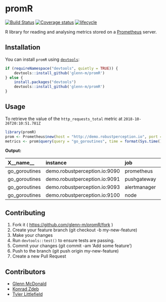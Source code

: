 
<!-- README.md is generated from README.Rmd. Please edit that file -->

# promR

[![Build
Status](https://travis-ci.org/glenn-m/promR.svg?branch=master)](https://travis-ci.org/glenn-m/promR)
[![Coverage
status](https://codecov.io/gh/glenn-m/promR/branch/master/graph/badge.svg)](https://codecov.io/github/glenn-m/promR?branch=master)
[![lifecycle](https://img.shields.io/badge/lifecycle-experimental-orange.svg)](https://www.tidyverse.org/lifecycle/#experimental)

R library for reading and analysing metrics stored on a
[Prometheus](https://prometheus.io/) server.

## Installation

You can install `promR` using
[`devtools`](https://github.com/r-lib/devtools):

``` r
if (requireNamespace("devtools", quietly = TRUE)) {
    devtools::install_github('glenn-m/promR')
} else {
    install.packages("devtools")
    devtools::install_github('glenn-m/promR')
}
```

## Usage

To retrieve the value of the `http_requests_total` metric at
`2018-10-26T20:10:51.781Z`

``` r
library(promR)
prom <- Prometheus$new(host = "http://demo.robustperception.io", port = 9090)
metrics <- prom$query(query = "go_goroutines", time = format(Sys.time(),  "%Y-%m-%dT%H:%M:%SZ"))
```

**Output:**

| X\_\_name\_\_  | instance                      | job          | timestamp  | value |
| :------------- | :---------------------------- | :----------- | :--------- | :---- |
| go\_goroutines | demo.robustperception.io:9090 | prometheus   | 1553953160 | 84    |
| go\_goroutines | demo.robustperception.io:9091 | pushgateway  | 1553953160 | 41    |
| go\_goroutines | demo.robustperception.io:9093 | alertmanager | 1553953160 | 34    |
| go\_goroutines | demo.robustperception.io:9100 | node         | 1553953160 | 7     |

## Contributing

1.  Fork it ( <https://github.com/glenn-m/promR/fork> )
2.  Create your feature branch (git checkout -b my-new-feature)
3.  Make your changes
4.  Run `devtools::test()` to ensure tests are passing.
5.  Commit your changes (git commit -am ‘Add some feature’)
6.  Push to the branch (git push origin my-new-feature)
7.  Create a new Pull Request

## Contributors

  - [Glenn McDonald](https://github.com/glenn-m)
  - [Konrad Zdeb](https://github.com/konradedgar)
  - [Tyler Littlefield](https://github.com/tyluRp)
